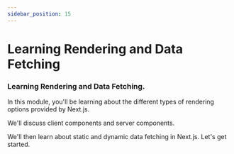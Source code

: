 ```yaml
---
sidebar_position: 15
---
```


# Learning Rendering and Data Fetching

### Learning Rendering and Data Fetching.

In this module, you'll be learning about the different types of rendering options provided by Next.js.

We'll discuss client components and server components.

We'll then learn about static and dynamic data fetching in Next.js. Let's get started.

